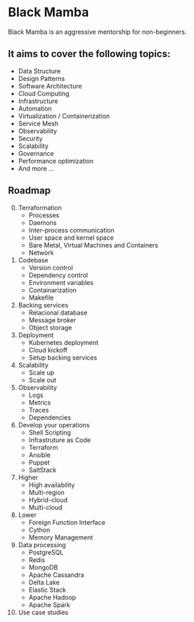 # Black Mamba

Black Mamba is an aggressive mentorship for non-beginners.

## It aims to cover the following topics:

- Data Structure
- Design Patterns
- Software Architecture
- Cloud Computing
- Infrastructure
- Automation
- Virtualization / Containerization
- Service Mesh
- Observability
- Security
- Scalability
- Governance
- Performance optimization
- And more ...


## Roadmap
0. Terraformation
    - Processes
    - Daemons
    - Inter-process communication
    - User space and kernel space
    - Bare Metal, Virtual Machines and Containers
    - Network
1. Codebase
    - Version control
    - Dependency control
    - Environment variables
    - Containarization
    - Makefile
2. Backing services
    - Relacional database
    - Message broker
    - Object storage
3. Deployment
    - Kubernetes deployment
    - Cloud kickoff
    - Setup backing services
4. Scalability
    - Scale up
    - Scale out
5. Observability
    - Logs
    - Metrics
    - Traces
    - Dependencies
6. Develop your operations
    - Shell Scripting
    - Infrastruture as Code
    - Terraform
    - Ansible
    - Puppet
    - SaltStack
7. Higher
    - High availability
    - Multi-region
    - Hybrid-cloud
    - Multi-cloud
8. Lower
    - Foreign Function Interface
    - Cython
    - Memory Management
9. Data processing
    - PostgreSQL
    - Redis
    - MongoDB
    - Apache Cassandra
    - Delta Lake
    - Elastic Stack
    - Apache Hadoop
    - Apache Spark
10. Use case studies

